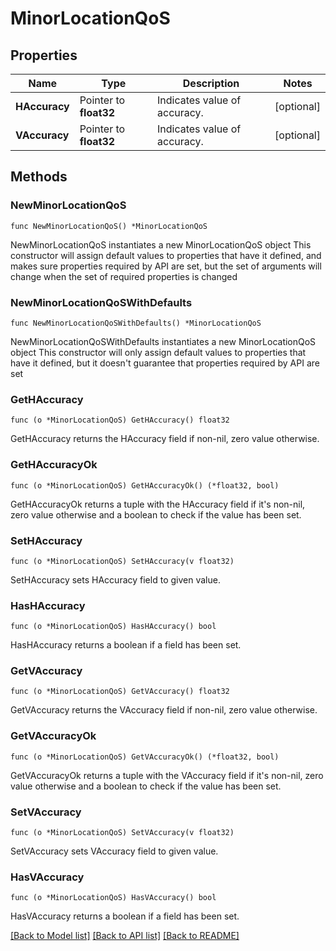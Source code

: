 # MinorLocationQoS

## Properties

Name | Type | Description | Notes
------------ | ------------- | ------------- | -------------
**HAccuracy** | Pointer to **float32** | Indicates value of accuracy. | [optional] 
**VAccuracy** | Pointer to **float32** | Indicates value of accuracy. | [optional] 

## Methods

### NewMinorLocationQoS

`func NewMinorLocationQoS() *MinorLocationQoS`

NewMinorLocationQoS instantiates a new MinorLocationQoS object
This constructor will assign default values to properties that have it defined,
and makes sure properties required by API are set, but the set of arguments
will change when the set of required properties is changed

### NewMinorLocationQoSWithDefaults

`func NewMinorLocationQoSWithDefaults() *MinorLocationQoS`

NewMinorLocationQoSWithDefaults instantiates a new MinorLocationQoS object
This constructor will only assign default values to properties that have it defined,
but it doesn't guarantee that properties required by API are set

### GetHAccuracy

`func (o *MinorLocationQoS) GetHAccuracy() float32`

GetHAccuracy returns the HAccuracy field if non-nil, zero value otherwise.

### GetHAccuracyOk

`func (o *MinorLocationQoS) GetHAccuracyOk() (*float32, bool)`

GetHAccuracyOk returns a tuple with the HAccuracy field if it's non-nil, zero value otherwise
and a boolean to check if the value has been set.

### SetHAccuracy

`func (o *MinorLocationQoS) SetHAccuracy(v float32)`

SetHAccuracy sets HAccuracy field to given value.

### HasHAccuracy

`func (o *MinorLocationQoS) HasHAccuracy() bool`

HasHAccuracy returns a boolean if a field has been set.

### GetVAccuracy

`func (o *MinorLocationQoS) GetVAccuracy() float32`

GetVAccuracy returns the VAccuracy field if non-nil, zero value otherwise.

### GetVAccuracyOk

`func (o *MinorLocationQoS) GetVAccuracyOk() (*float32, bool)`

GetVAccuracyOk returns a tuple with the VAccuracy field if it's non-nil, zero value otherwise
and a boolean to check if the value has been set.

### SetVAccuracy

`func (o *MinorLocationQoS) SetVAccuracy(v float32)`

SetVAccuracy sets VAccuracy field to given value.

### HasVAccuracy

`func (o *MinorLocationQoS) HasVAccuracy() bool`

HasVAccuracy returns a boolean if a field has been set.


[[Back to Model list]](../README.md#documentation-for-models) [[Back to API list]](../README.md#documentation-for-api-endpoints) [[Back to README]](../README.md)


